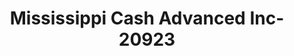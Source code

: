 ---
f_zip-code: 39350
f_state-code: MS
title: Mississippi Cash Advanced Inc-20923
f_phone: 601-650-9170
f_city-only: Philadelphia
f_address: 273 W Beacon Street Philadelphia
f_location-unique-id: '20923'
slug: mississippi-cash-advanced-inc-20923
updated-on: '2024-05-30T13:46:58.046Z'
created-on: '2024-05-30T13:36:59.803Z'
published-on: '2024-05-30T13:54:32.469Z'
f_city-state: cms/city/philadelphia-ms.md
f_company: cms/company/mississippi-cash-advanced-inc.md
f_state: cms/state/mississippi.md
layout: '[payday-loan].html'
tags: payday-loan
---